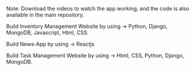 Note: Download the videos to watch the app working, and the code is also available in the main repository. 

Build Inventory Management Website by using -> Python, Django, MongoDB, Javascript, Html, CSS.

Build News-App by using -> Reactjs

Build Task Management Website by using -> Html, CSS, Python, Django, MongoDB.

